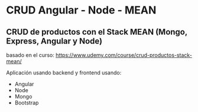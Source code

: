 # CRUD Angular - Node - MEAN
## CRUD de productos con el Stack MEAN (Mongo, Express, Angular y Node) 

basado en el curso: https://www.udemy.com/course/crud-productos-stack-mean/

Aplicación usando backend y frontend usando:
- Angular
- Node
- Mongo
- Bootstrap 